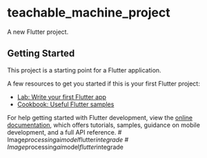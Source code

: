 # teachable_machine_project

A new Flutter project.

## Getting Started

This project is a starting point for a Flutter application.

A few resources to get you started if this is your first Flutter project:

- [Lab: Write your first Flutter app](https://docs.flutter.dev/get-started/codelab)
- [Cookbook: Useful Flutter samples](https://docs.flutter.dev/cookbook)

For help getting started with Flutter development, view the
[online documentation](https://docs.flutter.dev/), which offers tutorials,
samples, guidance on mobile development, and a full API reference.
#   I m a g e _ p r o c e s s i n g _ a i _ m o d e l _ f l u t t e r _ i n t e g r a d e  
 #   I m a g e _ p r o c e s s i n g _ a i _ m o d e l _ f l u t t e r _ i n t e g r a d e  
 